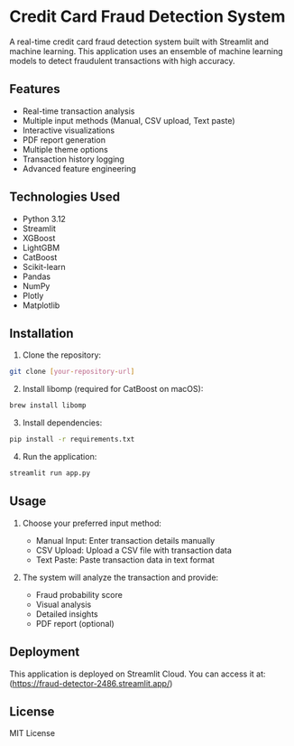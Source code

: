# Credit Card Fraud Detection System

A real-time credit card fraud detection system built with Streamlit and machine learning. This application uses an ensemble of machine learning models to detect fraudulent transactions with high accuracy.

## Features

- Real-time transaction analysis
- Multiple input methods (Manual, CSV upload, Text paste)
- Interactive visualizations
- PDF report generation
- Multiple theme options
- Transaction history logging
- Advanced feature engineering

## Technologies Used

- Python 3.12
- Streamlit
- XGBoost
- LightGBM
- CatBoost
- Scikit-learn
- Pandas
- NumPy
- Plotly
- Matplotlib

## Installation

1. Clone the repository:
```bash
git clone [your-repository-url]
```

2. Install libomp (required for CatBoost on macOS):
```bash
brew install libomp
```

3. Install dependencies:
```bash
pip install -r requirements.txt
```

4. Run the application:
```bash
streamlit run app.py
```

## Usage

1. Choose your preferred input method:
   - Manual Input: Enter transaction details manually
   - CSV Upload: Upload a CSV file with transaction data
   - Text Paste: Paste transaction data in text format

2. The system will analyze the transaction and provide:
   - Fraud probability score
   - Visual analysis
   - Detailed insights
   - PDF report (optional)

## Deployment

This application is deployed on Streamlit Cloud. You can access it at: (https://fraud-detector-2486.streamlit.app/)

## License

MIT License 
